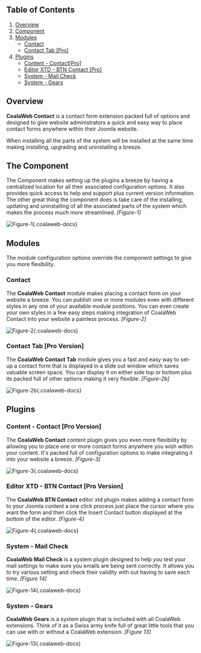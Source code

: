 ## Table of Contents
1.  [Overview](#overview)
2.  [Component](#component)
3.  [Modules](#modules)
    -   [Contact](#mod-contact)
    -   [Contact Tab \[Pro\]](#mod-tab)
4.  [Plugins](#plugins)
    -   [Content - Contact\[Pro\]](#plg-contact)
    -   [Editor XTD - BTN Contact \[Pro\]](#plg-button)
    -   [System - Mail Check](#plg-check)
    -   [System - Gears](#plg-gears)

## <a class="doc-top"  name="overview"></a>Overview

**CoalaWeb Contact** is a contact form extension packed full of options and designed to give website administrators a quick and easy way to place contact forms anywhere within their Joomla website.

<div class="uk-alert">When installing all the parts of the system will be installed at the same time making installing, upgrading and uninstalling a breeze.</div>

## <a name="component"></a>The Component

The Component makes setting up the plugins a breeze by having a centralized location for all their associated configuration options. It also provides quick access to help and support plus current version information. The other great thing the component does is take care of the installing, updating and uninstalling of all the associated parts of the system which makes the process much more streamlined. *\[Figure-1\]*

![Figure-1](http://cdn.coalaweb.com/images/docs/joomla-extensions/contact/system-parts/com-contact.png "Figure-1"){.coalaweb-docs}

## <a name="modules"></a>Modules

<div class="uk-alert">The module configuration options override the component settings to give you more flexibility.</div>

### <a name="mod-contact"></a>Contact

The **CoalaWeb Contact** module makes placing a contact form on your website a breeze. You can publish one or more modules even with different styles in any one of your available module positions. You can even create your own styles in a few easy steps making integration of CoalaWeb Contact into your website a painless process. *\[Figure-2\]*

![Figure-2](http://cdn.coalaweb.com/images/docs/joomla-extensions/contact/system-parts/mod-tab.png "Figure-2"){.coalaweb-docs}

### <a name="mod-tab"></a>Contact Tab \[Pro Version\]

The **CoalaWeb Contact Tab** module gives you a fast and easy way to set-up a contact form that is displayed in a slide out window which saves valuable screen space. You can display it on either side top or bottom plus its packed full of other options making it very flexible. *\[Figure-2b\]*

![Figure-2b](http://cdn.coalaweb.com/images/docs/joomla-extensions/contact/system-parts/mod-contact.png "Figure-2b"){.coalaweb-docs}

## <a name="plugins"></a>Plugins

### <a name="plg-contact"></a>Content - Contact \[Pro Version\]

The **CoalaWeb Contact** content plugin gives you even more flexibility by allowing you to place one or more contact forms anywhere you wish within your content. It's packed full of configuration options to make integrating it into your website a breeze. *\[Figure-3\]*

![Figure-3](http://cdn.coalaweb.com/images/docs/joomla-extensions/contact/system-parts/plg-contact.png "Figure-3"){.coalaweb-docs}

### <a name="plg-button"></a>Editor XTD - BTN Contact \[Pro Version\]

The **CoalaWeb BTN Contact** editor xtd plugin makes adding a contact form to your Joomla content a one click process just place the cursor where you want the form and then click the Insert Contact button displayed at the bottom of the editor. *\[Figure-4\]*

![Figure-4](http://cdn.coalaweb.com/images/docs/joomla-extensions/contact/system-parts/plg-btncontact.png "Figure-4"){.coalaweb-docs}

### <a name="plg-check"></a>System - Mail Check

**CoalaWeb Mail Check** is a system plugin designed to help you test your mail settings to make sure you emails are being sent correctly. It allows you to try various setting and check their validity with out having to save each time. *\[Figure 14\]*

![Figure-14](http://cdn.coalaweb.com/images/docs/joomla-extensions/contact/system-parts/plg-mailcheck.png "Figure-14"){.coalaweb-docs}

### <a name="plg-gears"></a>System - Gears

**CoalaWeb Gears** is a system plugin that is included with all CoalaWeb extensions. Think of it as a Swiss army knife full of great little tools that you can use with or without a CoalaWeb extension. *\[Figure 13\]*

![Figure-13](http://cdn.coalaweb.com/images/docs/joomla-extensions/gears/cw-gears.png "Figure-13"){.coalaweb-docs}
